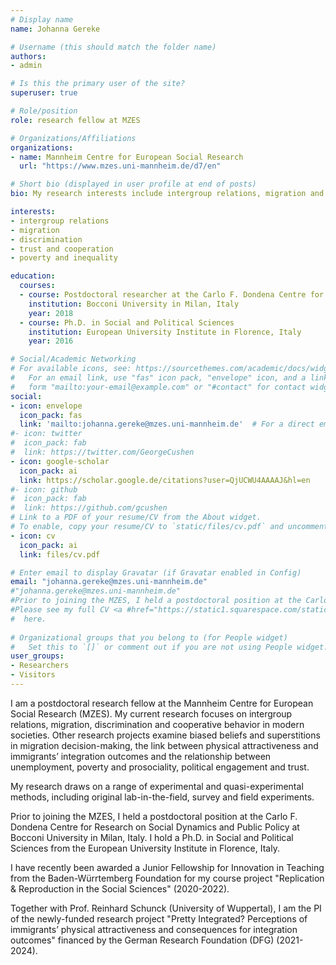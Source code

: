 ```yaml
---
# Display name
name: Johanna Gereke

# Username (this should match the folder name)
authors:
- admin

# Is this the primary user of the site?
superuser: true

# Role/position
role: research fellow at MZES

# Organizations/Affiliations
organizations:
- name: Mannheim Centre for European Social Research
  url: "https://www.mzes.uni-mannheim.de/d7/en"

# Short bio (displayed in user profile at end of posts)
bio: My research interests include intergroup relations, migration and discrimination and cooperative behavior in modern societies.

interests:
- intergroup relations 
- migration  
- discrimination 
- trust and cooperation
- poverty and inequality

education:
  courses:
  - course: Postdoctoral researcher at the Carlo F. Dondena Centre for Research on Social Dynamics and Public Policy
    institution: Bocconi University in Milan, Italy
    year: 2018
  - course: Ph.D. in Social and Political Sciences
    institution: European University Institute in Florence, Italy
    year: 2016

# Social/Academic Networking
# For available icons, see: https://sourcethemes.com/academic/docs/widgets/#icons
#   For an email link, use "fas" icon pack, "envelope" icon, and a link in the
#   form "mailto:your-email@example.com" or "#contact" for contact widget.
social:
- icon: envelope
  icon_pack: fas
  link: 'mailto:johanna.gereke@mzes.uni-mannheim.de'  # For a direct email link, use "mailto:test@example.org".
#- icon: twitter
#  icon_pack: fab
#  link: https://twitter.com/GeorgeCushen
- icon: google-scholar
  icon_pack: ai
  link: https://scholar.google.de/citations?user=QjUCWU4AAAAJ&hl=en
#- icon: github
#  icon_pack: fab
#  link: https://github.com/gcushen
# Link to a PDF of your resume/CV from the About widget.
# To enable, copy your resume/CV to `static/files/cv.pdf` and uncomment the lines below.  
- icon: cv
  icon_pack: ai
  link: files/cv.pdf

# Enter email to display Gravatar (if Gravatar enabled in Config)
email: "johanna.gereke@mzes.uni-mannheim.de"
#"johanna.gereke@mzes.uni-mannheim.de"
#Prior to joining the MZES, I held a postdoctoral position at the Carlo F. Dondena Centre for Research on Social Dynamics and Public Policy #at Bocconi University in Milan, Italy. I hold a Ph.D. in Social and Political Sciences from the European University Institute in Florence, #Italy.
#Please see my full CV <a #href="https://static1.squarespace.com/static/5c2a692b3c3a53368708cebf/t/5c2bd39f1ae6cf9b885fd512/1546376096123/CV_Jgereke.pdf"/> 
#  here.
  
# Organizational groups that you belong to (for People widget)
#   Set this to `[]` or comment out if you are not using People widget.  
user_groups:
- Researchers
- Visitors
---
```


I am a postdoctoral research fellow at the Mannheim Centre for European Social Research (MZES). My current research focuses on intergroup relations, migration, discrimination and cooperative behavior in modern societies.
Other research projects examine biased beliefs and superstitions in migration decision-making, the link between physical attractiveness and immigrants’ integration outcomes and the relationship between unemployment, poverty and prosociality, political engagement and trust.  

My research draws on a range of experimental and quasi-experimental methods, including original lab-in-the-field, survey and field experiments.

Prior to joining the MZES, I held a postdoctoral position at the Carlo F. Dondena Centre for Research on Social Dynamics and Public Policy at Bocconi University in Milan, Italy. I hold a Ph.D. in Social and Political Sciences from the European University Institute in Florence, Italy.

I have recently been awarded a Junior Fellowship for Innovation in Teaching from the Baden-Würrtemberg Foundation for my course project "Replication & Reproduction in the Social Sciences" (2020-2022).

Together with Prof. Reinhard Schunck (University of Wuppertal), I am the PI of the newly-funded research project "Pretty Integrated? Perceptions of immigrants’ physical attractiveness and consequences for integration outcomes" financed by the German Research Foundation (DFG) (2021-2024). 






 
